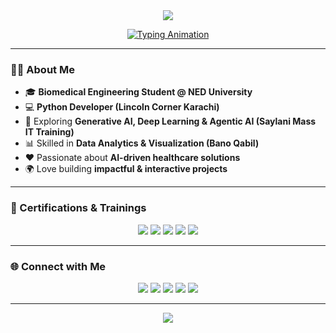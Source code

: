 <!-- Profile Header with Animation -->
<div align="center">
  <img src="https://capsule-render.vercel.app/api?type=waving&color=0:FF0000,50:000000,100:1E90FF&height=180&section=header&text=Syeda%20Ambreen%20Abid&fontSize=40&fontColor=FFFFFF&animation=twinkling&fontAlignY=35" />
</div>

<!-- Typing SVG -->
<p align="center">
  <a href="https://github.com/Syeda-Ambreen-Abid">
    <img src="https://readme-typing-svg.herokuapp.com?font=Roboto+Slab&weight=600&size=24&pause=600&color=FF0000&center=true&vCenter=true&width=650&lines=Biomedical+Engineer+%7C+Python+Developer;AI+Enthusiast+%7C+Agentic+AI+Learner;Generative+AI+%26+Deep+Learning+Explorer;Data+Analytics+%7C+Visualization" alt="Typing Animation">
  </a>
</p>

---

### 👩‍💻 About Me  
- 🎓 **Biomedical Engineering Student @ NED University**  
- 💻 **Python Developer (Lincoln Corner Karachi)**  
- 🧠 Exploring **Generative AI, Deep Learning & Agentic AI (Saylani Mass IT Training)**  
- 📊 Skilled in **Data Analytics & Visualization (Bano Qabil)**  
- ❤️ Passionate about **AI-driven healthcare solutions**  
- 🌍 Love building **impactful & interactive projects**  

---

### 📜 Certifications & Trainings  

<p align="center">
  <img src="https://img.shields.io/badge/Biomedical%20Engineering-NED%20University-000000?style=for-the-badge&logo=graduated&logoColor=FF0000" />
  <img src="https://img.shields.io/badge/Python%20Programming-Lincoln%20Corner%20Karachi-1E90FF?style=for-the-badge&logo=python&logoColor=FFFFFF" />
  <img src="https://img.shields.io/badge/Generative%20AI%20%26%20Deep%20Learning-Saylani%20Mass%20IT-FF0000?style=for-the-badge&logo=openai&logoColor=000000" />
  <img src="https://img.shields.io/badge/Agentic%20AI-Saylani%20Mass%20IT-000000?style=for-the-badge&logo=ai&logoColor=1E90FF" />
  <img src="https://img.shields.io/badge/Data%20Analytics-Bano%20Qabil-1E90FF?style=for-the-badge&logo=powerbi&logoColor=FFB900" />
</p>

---

### 🌐 Connect with Me  

<p align="center">
  <a href="mailto:your-email@gmail.com"><img src="https://img.shields.io/badge/-Email-000000?style=for-the-badge&logo=gmail&logoColor=FF0000"></a>
  <a href="https://www.linkedin.com/in/your-linkedin/"><img src="https://img.shields.io/badge/LinkedIn-000000?style=for-the-badge&logo=linkedin&logoColor=1E90FF"></a>
  <a href="https://www.facebook.com/your-profile"><img src="https://img.shields.io/badge/Facebook-000000?style=for-the-badge&logo=facebook&logoColor=1877F2"></a>
  <a href="https://fiverr.com/your-fiverr"><img src="https://img.shields.io/badge/Fiverr-000000?style=for-the-badge&logo=fiverr&logoColor=00FF85"></a>
  <a href="https://your-portfolio-link"><img src="https://img.shields.io/badge/Portfolio-000000?style=for-the-badge&logo=firefox&logoColor=FFB900"></a>
</p>

---

<!-- Footer -->
<div align="center">
  <img src="https://capsule-render.vercel.app/api?type=waving&color=0:1E90FF,50:000000,100:FF0000&height=120&section=footer" />
</div>
